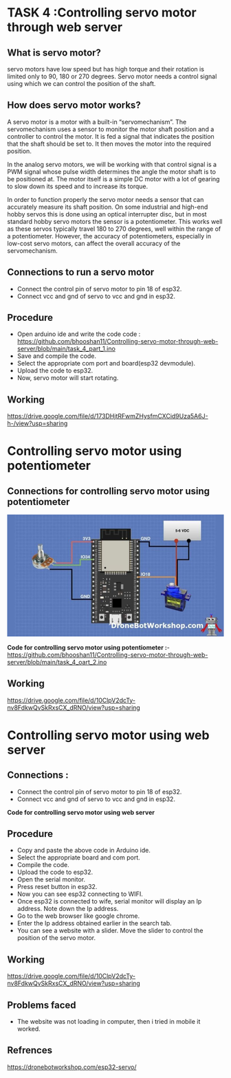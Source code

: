 # TASK 4 :Controlling servo motor through web server

## What is servo motor?

servo motors have low speed but has high torque and their rotation is limited only to 90, 180 or 270 degrees. Servo motor needs a control signal using which we can control the position of the shaft.

## How does servo motor works?

A servo motor is a motor with a built-in “servomechanism”.
The servomechanism uses a sensor to monitor the motor shaft position and a controller to control the motor. It is fed a signal that indicates the position that the shaft should be set to. It then moves the motor into the required position.  

In the analog servo motors, we will be working with that control signal is a PWM signal whose pulse width determines the angle the motor shaft is to be positioned at.  The motor itself is a simple DC motor with a lot of gearing to slow down its speed and to increase its torque.

In order to function properly the servo motor needs a sensor that can accurately measure its shaft position. On some industrial and high-end hobby servos this is done using an optical interrupter disc, but in most standard hobby servo motors the sensor is a potentiometer.  This works well as these servos typically travel 180 to 270 degrees, well within the range of a potentiometer. However, the accuracy of potentiometers, especially in low-cost servo motors, can affect the overall accuracy of the servomechanism.


## Connections to run a servo motor

* Connect the control pin of servo motor to pin 18 of esp32.
* Connect vcc and gnd of servo to vcc and gnd in esp32.

## Procedure 
*	Open arduino ide and write the code
  code : https://github.com/bhooshan11/Controlling-servo-motor-through-web-server/blob/main/task_4_part_1.ino
* Save and compile the code.
*	Select the appropriate com port and board(esp32 devmodule).
*	Upload the code to esp32.
*	Now, servo motor will start rotating.

## Working 
 https://drive.google.com/file/d/173DHjtRFwmZHysfmCXCid9Uza5A6J-h-/view?usp=sharing
 
 # Controlling servo motor using potentiometer
 
 ## Connections for controlling servo motor using potentiometer
 ![this is an image](https://github.com/bhooshan11/Controlling-servo-motor-through-web-server/blob/main/circuit%20for%20servo%20motor%20controlling%20using%20potentiometer.jpg)
 
 **Code for controlling servo motor using potentiometer :**- https://github.com/bhooshan11/Controlling-servo-motor-through-web-server/blob/main/task_4_oart_2.ino
 
 ## Working 
  https://drive.google.com/file/d/10ClpV2dcTy-nv8FdkwQvSkRxsCX_dRNO/view?usp=sharing
  
  # Controlling servo motor using web server
  
  ## Connections :
* Connect the control pin of servo motor to pin 18 of esp32.
* Connect vcc and gnd of servo to vcc and gnd in esp32.

**Code for controlling servo motor using web server**


## Procedure 
*	Copy and  paste the above code in Arduino ide.
*	Select the appropriate board and com port.
*	Compile the code.
*	Upload the code to esp32.
*	Open the serial monitor.
*	Press reset button in esp32.
*	Now you can see esp32 connecting to WIFI.
*	 Once esp32 is connected to wife, serial monitor will display an Ip address. Note down the Ip address.
*	Go to the web browser like google chrome.
*	Enter the Ip address obtained earlier in the search tab.
*	You can see a website with a slider. Move the slider to control the position of the servo motor.

## Working
https://drive.google.com/file/d/10ClpV2dcTy-nv8FdkwQvSkRxsCX_dRNO/view?usp=sharing
## Problems faced

* The website was not loading in computer, then i tried in mobile it worked.


## Refrences
https://dronebotworkshop.com/esp32-servo/  
